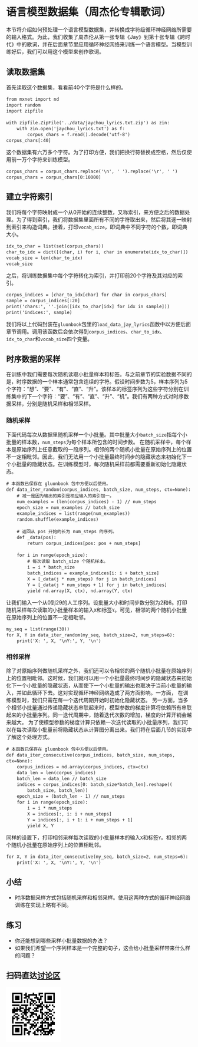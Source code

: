 # 语言模型数据集（周杰伦专辑歌词）

本节将介绍如何预处理一个语言模型数据集，并转换成字符级循环神经网络所需要的输入格式。为此，我们收集了周杰伦从第一张专辑《Jay》到第十张专辑《跨时代》中的歌词，并在后面章节里应用循环神经网络来训练一个语言模型。当模型训练好后，我们可以用这个模型来创作歌词。

## 读取数据集

首先读取这个数据集，看看前40个字符是什么样的。

```{.python .input  n=20}
from mxnet import nd
import random
import zipfile

with zipfile.ZipFile('../data/jaychou_lyrics.txt.zip') as zin:
    with zin.open('jaychou_lyrics.txt') as f:
        corpus_chars = f.read().decode('utf-8')
corpus_chars[:40]
```

这个数据集有六万多个字符。为了打印方便，我们把换行符替换成空格，然后仅使用前一万个字符来训练模型。

```{.python .input  n=14}
corpus_chars = corpus_chars.replace('\n', ' ').replace('\r', ' ')
corpus_chars = corpus_chars[0:10000]
```

## 建立字符索引

我们将每个字符映射成一个从0开始的连续整数，又称索引，来方便之后的数据处理。为了得到索引，我们将数据集里面所有不同的字符取出来，然后将其逐一映射到索引来构造词典。接着，打印`vocab_size`，即词典中不同字符的个数，即词典大小。

```{.python .input  n=9}
idx_to_char = list(set(corpus_chars))
char_to_idx = dict([(char, i) for i, char in enumerate(idx_to_char)])
vocab_size = len(char_to_idx)
vocab_size
```

之后，将训练数据集中每个字符转化为索引，并打印前20个字符及其对应的索引。

```{.python .input  n=18}
corpus_indices = [char_to_idx[char] for char in corpus_chars]
sample = corpus_indices[:20]
print('chars:', ''.join([idx_to_char[idx] for idx in sample]))
print('indices:', sample)
```

我们将以上代码封装在`gluonbook`包里的`load_data_jay_lyrics`函数中以方便后面章节调用。调用该函数后会依次得到`corpus_indices`、`char_to_idx`、`idx_to_char`和`vocab_size`四个变量。

## 时序数据的采样

在训练中我们需要每次随机读取小批量样本和标签。与之前章节的实验数据不同的是，时序数据的一个样本通常包含连续的字符。假设时间步数为5，样本序列为5个字符：“想”、“要”、“有”、“直”、“升”。该样本的标签序列为这些字符分别在训练集中的下一个字符：“要”、“有”、“直”、“升”、“机”。我们有两种方式对时序数据采样，分别是随机采样和相邻采样。

### 随机采样

下面代码每次从数据里随机采样一个小批量。其中批量大小`batch_size`指每个小批量的样本数，`num_steps`为每个样本所包含的时间步数。
在随机采样中，每个样本是原始序列上任意截取的一段序列。相邻的两个随机小批量在原始序列上的位置不一定相毗邻。因此，我们无法用一个小批量最终时间步的隐藏状态来初始化下一个小批量的隐藏状态。在训练模型时，每次随机采样前都需要重新初始化隐藏状态。

```{.python .input  n=25}
# 本函数已保存在 gluonbook 包中方便以后使用。
def data_iter_random(corpus_indices, batch_size, num_steps, ctx=None):
    # 减一是因为输出的索引是相应输入的索引加一。
    num_examples = (len(corpus_indices) - 1) // num_steps
    epoch_size = num_examples // batch_size
    example_indices = list(range(num_examples))
    random.shuffle(example_indices)

    # 返回从 pos 开始的长为 num_steps 的序列。
    def _data(pos):
        return corpus_indices[pos: pos + num_steps]

    for i in range(epoch_size):
        # 每次读取 batch_size 个随机样本。
        i = i * batch_size
        batch_indices = example_indices[i: i + batch_size]
        X = [_data(j * num_steps) for j in batch_indices]
        Y = [_data(j * num_steps + 1) for j in batch_indices]
        yield nd.array(X, ctx), nd.array(Y, ctx)
```

让我们输入一个从0到29的人工序列。设批量大小和时间步数分别为2和6。打印随机采样每次读取的小批量样本的输入`X`和标签`Y`。可见，相邻的两个随机小批量在原始序列上的位置不一定相毗邻。

```{.python .input  n=31}
my_seq = list(range(30))
for X, Y in data_iter_random(my_seq, batch_size=2, num_steps=6):
    print('X: ', X, '\nY:', Y, '\n')
```

### 相邻采样

除了对原始序列做随机采样之外，我们还可以令相邻的两个随机小批量在原始序列上的位置相毗邻。这时候，我们就可以用一个小批量最终时间步的隐藏状态来初始化下一个小批量的隐藏状态，从而使下一个小批量的输出也取决于当前小批量的输入，并如此循环下去。这对实现循环神经网络造成了两方面影响。一方面，
在训练模型时，我们只需在每一个迭代周期开始时初始化隐藏状态。
另一方面，当多个相邻小批量通过传递隐藏状态串联起来时，模型参数的梯度计算将依赖所有串联起来的小批量序列。同一迭代周期中，随着迭代次数的增加，梯度的计算开销会越来越大。
为了使模型参数的梯度计算只依赖一次迭代读取的小批量序列，我们可以在每次读取小批量前将隐藏状态从计算图分离出来。我们将在后面几节的实现中了解这个处理方式。

```{.python .input  n=32}
# 本函数已保存在 gluonbook 包中方便以后使用。
def data_iter_consecutive(corpus_indices, batch_size, num_steps, ctx=None):
    corpus_indices = nd.array(corpus_indices, ctx=ctx)
    data_len = len(corpus_indices)
    batch_len = data_len // batch_size
    indices = corpus_indices[0: batch_size*batch_len].reshape((
        batch_size, batch_len))
    epoch_size = (batch_len - 1) // num_steps
    for i in range(epoch_size):
        i = i * num_steps
        X = indices[:, i: i + num_steps]
        Y = indices[:, i + 1: i + num_steps + 1]
        yield X, Y
```

同样的设置下，打印相邻采样每次读取的小批量样本的输入`X`和标签`Y`。相邻的两个随机小批量在原始序列上的位置相毗邻。

```{.python .input  n=33}
for X, Y in data_iter_consecutive(my_seq, batch_size=2, num_steps=6):
    print('X: ', X, '\nY:', Y, '\n')
```

## 小结

* 时序数据采样方式包括随机采样和相邻采样。使用这两种方式的循环神经网络训练在实现上略有不同。

## 练习

* 你还能想到哪些采样小批量数据的办法？
* 如果我们希望一个序列样本是一个完整的句子，这会给小批量采样带来什么样的问题？

## 扫码直达[讨论区](https://discuss.gluon.ai/t/topic/7876)

![](../img/qr_lang-model-dataset.svg)

